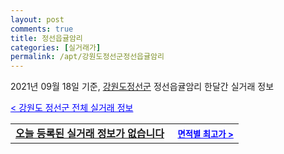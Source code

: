 ```yaml
---
layout: post
comments: true
title: 정선읍귤암리
categories: [실거래가]
permalink: /apt/강원도정선군정선읍귤암리
---
```


2021년 09월 18일 기준, <a href="/apt/강원도정선군">강원도정선군</a> 정선읍귤암리 한달간 실거래 정보

<a style="color: blue;" href="/apt/강원도정선군">< 강원도 정선군 전체 실거래 정보</a>
<!---- start ---->
<table>
  <tr>
    <td colspan="4" style="font-weight: bold;"><a href="/apt/강원도정선군정선읍귤암리{name_without_space}">오늘 등록된 실거래 정보가 없습니다</a> &nbsp;&nbsp;&nbsp; <a style="color: blue; font-size: smaller;" href="/apt/강원도정선군정선읍귤암리{name_without_space}">면적별 최고가 ></a></td>
  </tr>
    
</table>
<!---- end ---->
    